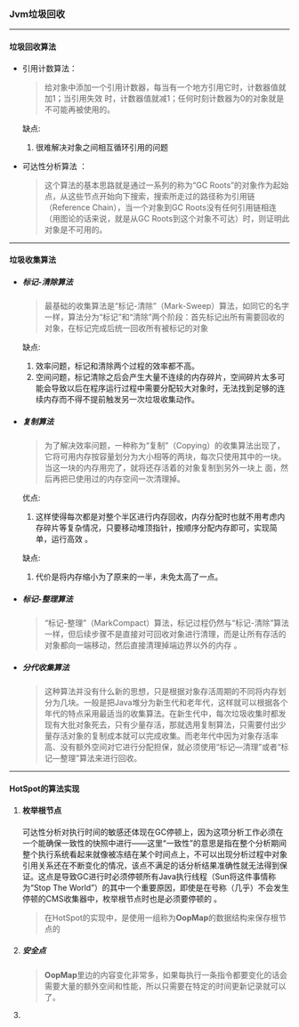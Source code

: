 ### Jvm垃圾回收

---

#### 垃圾回收算法

- 引用计数算法：

  > 给对象中添加一个引用计数器，每当有一个地方引用它时，计数器值就加1；当引用失效
  > 时，计数器值就减1；任何时刻计数器为0的对象就是不可能再被使用的。 

  缺点:

  1. 很难解决对象之间相互循环引用的问题

- 可达性分析算法 ：

  > 这个算法的基本思路就是通过一系列的称为“GC Roots”的对象作为起始点，从这些节点开始向下搜索，搜索所走过的路径称为引用链（Reference Chain），当一个对象到GC Roots没有任何引用链相连（用图论的话来说，就是从GC Roots到这个对象不可达）时，则证明此对象是不可用的。 

---

#### 垃圾收集算法

- ##### 标记-清除算法 

  > 最基础的收集算法是“标记-清除”（Mark-Sweep）算法，如同它的名字一样，算法分为“标记”和“清除”两个阶段：首先标记出所有需要回收的对象，在标记完成后统一回收所有被标记的对象 

  缺点:

  1. 效率问题，标记和清除两个过程的效率都不高。
  2. 空间问题，标记清除之后会产生大量不连续的内存碎片，空间碎片太多可能会导致以后在程序运行过程中需要分配较大对象时，无法找到足够的连续内存而不得不提前触发另一次垃圾收集动作。

- ##### 复制算法 

  > 为了解决效率问题，一种称为“复制”（Copying）的收集算法出现了，它将可用内存按容量划分为大小相等的两块，每次只使用其中的一块。当这一块的内存用完了，就将还存活着的对象复制到另外一块上
  > 面，然后再把已使用过的内存空间一次清理掉。 

  优点:

  1. 这样使得每次都是对整个半区进行内存回收，内存分配时也就不用考虑内存碎片等复杂情况，只要移动堆顶指针，按顺序分配内存即可，实现简单，运行高效 。

  缺点:

  1. 代价是将内存缩小为了原来的一半，未免太高了一点。

- ##### 标记-整理算法 

  > “标记-整理”（MarkCompact）算法，标记过程仍然与“标记-清除”算法一样，但后续步骤不是直接对可回收对象进行清理，而是让所有存活的对象都向一端移动，然后直接清理掉端边界以外的内存 。

- ##### 分代收集算法 

  > 这种算法并没有什么新的思想，只是根据对象存活周期的不同将内存划分为几块。一般是把Java堆分为新生代和老年代，这样就可以根据各个年代的特点采用最适当的收集算法。在新生代中，每次垃圾收集时都发现有大批对象死去，只有少量存活，那就选用复制算法，只需要付出少量存活对象的复制成本就可以完成收集。而老年代中因为对象存活率高、没有额外空间对它进行分配担保，就必须使用“标记—清理”或者“标记—整理”算法来进行回收。 

---

#### HotSpot的算法实现 

1. #### 枚举根节点 

   ​		可达性分析对执行时间的敏感还体现在GC停顿上，因为这项分析工作必须在一个能确保一致性的快照中进行——这里“一致性”的意思是指在整个分析期间整个执行系统看起来就像被冻结在某个时间点上，不可以出现分析过程中对象引用关系还在不断变化的情况，该点不满足的话分析结果准确性就无法得到保证。这点是导致GC进行时必须停顿所有Java执行线程（Sun将这件事情称为“Stop The World”）的其中一个重要原因，即使是在号称（几乎）不会发生停顿的CMS收集器中，枚举根节点时也是必须要停顿的 。

   > 在HotSpot的实现中，是使用一组称为**OopMap**的数据结构来保存根节点的

2. ##### 安全点 

   > **OopMap**里边的内容变化非常多，如果每执行一条指令都要变化的话会需要大量的额外空间和性能，所以只需要在特定的时间更新记录就可以了。

3. 